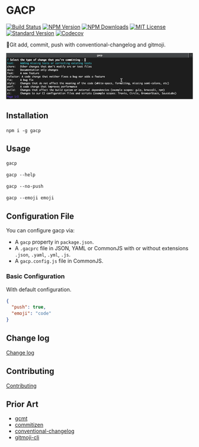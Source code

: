 # GACP

[![Build Status][travis-image]][travis-url]
[![NPM Version][npm-version-image]][npm-url]
[![NPM Downloads][npm-downloads-image]][npm-url]
[![MIT License][license-image]][license-url]
[![Standard Version][standard-version-image]][standard-version-url]
[![Codecov][codecov-image]][codecov-url]

💬Git add, commit, push with conventional-changelog and gitmoji.

![GACP](./assets/images/gacp.gif)

## Installation

`npm i -g gacp`

## Usage

`gacp`

`gacp --help`

`gacp --no-push`

`gacp --emoji emoji`

## Configuration File

You can configure gacp via:

- A `gacp` property in `package.json`.
- A `.gacprc` file in JSON, YAML or CommonJS with or without extensions `.json`, `.yaml`, `.yml`, `.js`.
- A `gacp.config.js` file in CommonJS.

### Basic Configuration

With default configuration.

```json
{
  "push": true,
  "emoji": "code"
}
```

## Change log

[Change log](CHANGELOG.md)

## Contributing

[Contributing](CONTRIBUTING.md)

## Prior Art

- [gcmt](https://github.com/vivaxy/gcmt)
- [commitizen](https://github.com/commitizen/cz-cli)
- [conventional-changelog](https://github.com/conventional-changelog/conventional-changelog)
- [gitmoji-cli](https://github.com/carloscuesta/gitmoji-cli)

[travis-image]: https://img.shields.io/travis/vivaxy/gacp.svg?style=flat-square
[travis-url]: https://travis-ci.org/vivaxy/gacp
[npm-version-image]: http://img.shields.io/npm/v/gacp.svg?style=flat-square
[npm-url]: https://www.npmjs.com/package/gacp
[npm-downloads-image]: https://img.shields.io/npm/dt/gacp.svg?style=flat-square
[license-image]: https://img.shields.io/npm/l/gacp.svg?style=flat-square
[license-url]: LICENSE
[standard-version-image]: https://img.shields.io/badge/release-standard%20version-brightgreen.svg?style=flat-square
[standard-version-url]: https://github.com/conventional-changelog/standard-version
[codecov-image]: https://img.shields.io/codecov/c/github/vivaxy/gacp.svg?style=flat-square
[codecov-url]: https://codecov.io/gh/vivaxy/gacp
